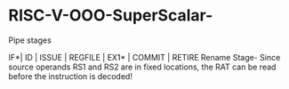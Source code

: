 # RISC-V-OOO-SuperScalar-
Pipe stages

IF*| ID | ISSUE | REGFILE | EX1* | COMMIT | RETIRE
Rename Stage-
  Since source operands RS1 and RS2 are in fixed locations, the RAT can be read before the instruction is decoded!
